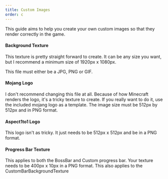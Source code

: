 ```yaml
---
title: Custom Images
order: c
---
```

This guide aims to help you create your own custom images so that they render correctly in the game.

#### Background Texture

This texture is pretty straight forward to create. It can be any size you want, but I recommend a minimum size of 1920px x 1080px.

This file must either be a JPG, PNG or GIF.

#### Mojang Logo

I don't recommend changing this file at all. Because of how Minecraft renders the logo, it's a tricky texture to create. If you really want to do it, use the included mojang logo as a template. The image size must be 512px by 512px and in PNG format.

#### Aspect1to1 Logo

This logo isn't as tricky. It just needs to be 512px x 512px and be in a PNG format.

#### Progress Bar Texture

This applies to both the BossBar and Custom progress bar. Your texture needs to be 400px x 10px in a PNG format. This also applies to the CustomBarBackgroundTexture
